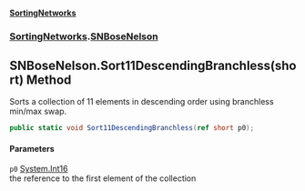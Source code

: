 #### [SortingNetworks](./index.md 'index')
### [SortingNetworks](./SortingNetworks.md 'SortingNetworks').[SNBoseNelson](./SortingNetworks-SNBoseNelson.md 'SortingNetworks.SNBoseNelson')
## SNBoseNelson.Sort11DescendingBranchless(short) Method
Sorts a collection of 11 elements in descending order using branchless min/max swap.  
```csharp
public static void Sort11DescendingBranchless(ref short p0);
```
#### Parameters
<a name='SortingNetworks-SNBoseNelson-Sort11DescendingBranchless(short)-p0'></a>
`p0` [System.Int16](https://docs.microsoft.com/en-us/dotnet/api/System.Int16 'System.Int16')  
the reference to the first element of the collection  
  
